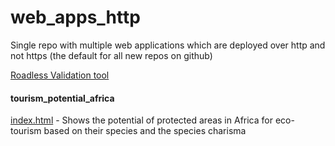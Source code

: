 # web_apps_http
Single repo with multiple web applications which are deployed over http and not https (the default for all new repos on github)

<a href='http://andrewcottam.github.io/web_apps_http/roadless/index.html' target='_blank'>Roadless Validation tool</a>
#### tourism_potential_africa
<a href='http://andrewcottam.github.io/web_apps_http/tourism_potential_africa/index.html' target='_blank'>index.html</a> - Shows the potential of protected areas in Africa for eco-tourism based on their species and the species charisma</br>

